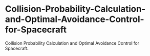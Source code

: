 # Collision-Probability-Calculation-and-Optimal-Avoidance-Control-for-Spacecraft
Collision Probability Calculation and Optimal Avoidance Control for Spacecraft.
